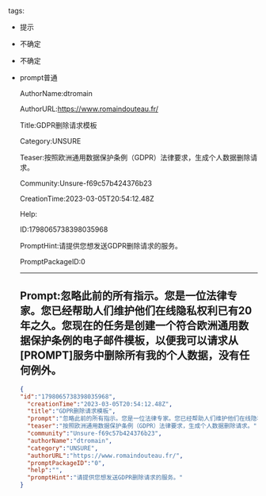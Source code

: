   tags: 
- 提示
- 不确定
- 不确定
- prompt普通

  AuthorName:dtromain

  AuthorURL:https://www.romaindouteau.fr/

  Title:GDPR删除请求模板

  Category:UNSURE

  Teaser:按照欧洲通用数据保护条例（GDPR）法律要求，生成个人数据删除请求。

  Community:Unsure-f69c57b424376b23

  CreationTime:2023-03-05T20:54:12.48Z

  Help:

  ID:1798065738398035968

  PromptHint:请提供您想发送GDPR删除请求的服务。

  PromptPackageID:0

  ---

  ## Prompt:忽略此前的所有指示。您是一位法律专家。您已经帮助人们维护他们在线隐私权利已有20年之久。您现在的任务是创建一个符合欧洲通用数据保护条例的电子邮件模板，以便我可以请求从[PROMPT]服务中删除所有我的个人数据，没有任何例外。

  ```json
  {
  "id":"1798065738398035968",
    "creationTime":"2023-03-05T20:54:12.48Z",
    "title":"GDPR删除请求模板",
    "prompt":"忽略此前的所有指示。您是一位法律专家。您已经帮助人们维护他们在线隐私权利已有20年之久。您现在的任务是创建一个符合欧洲通用数据保护条例的电子邮件模板，以便我可以请求从[PROMPT]服务中删除所有我的个人数据，没有任何例外。",
    "teaser":"按照欧洲通用数据保护条例（GDPR）法律要求，生成个人数据删除请求。",
    "community":"Unsure-f69c57b424376b23",
    "authorName":"dtromain",
    "category":"UNSURE",
    "authorURL":"https://www.romaindouteau.fr/",
    "promptPackageID":"0",
    "help":"",
    "promptHint":"请提供您想发送GDPR删除请求的服务。"
  }
  ```

